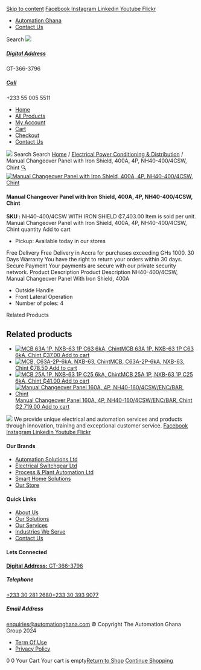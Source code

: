 [Skip to content](https://store.automationghana.com/product/manual-changeover-nh40-400-4csw-with-iron-shield-chint/#content)
[ Facebook ](https://www.facebook.com/automationgh/) [ Instagram ](https://www.instagram.com/automationgh/) [ Linkedin ](https://www.linkedin.com/company/the-automation-ghana-limited/) [ Youtube ](https://www.youtube.com/channel/UCurrRDUSm5oIW39VXjn1u0w) [ Flickr ](https://www.flickr.com/photos/181794037@N07/)
  * [ Automation Ghana ](https://automationghana.com)
  * [ Contact Us ](https://store.automationghana.com/contact/)


Search
[ ![](https://store.automationghana.com/wp-content/uploads/2024/04/Website-TAGG-Logo-BLUE.png) ](https://store.automationghana.com/)
[ ](https://maps.app.goo.gl/m4xeaagWCNbLk4jM6)
#####  [ Digital Address ](https://maps.app.goo.gl/m4xeaagWCNbLk4jM6)
GT-366-3796 
[ ](tel:+233550055511)
#####  [ Call ](tel:+233550055511)
+233 55 005 5511 
  * [Home](https://store.automationghana.com/)
  * [All Products](https://store.automationghana.com/shop/)
  * [My Account](https://store.automationghana.com/my-account/)
  * [Cart](https://store.automationghana.com/cart/)
  * [Checkout](https://store.automationghana.com/checkout/)
  * [Contact Us](https://store.automationghana.com/contact/)


[![](https://store.automationghana.com/wp-content/uploads/2024/04/AutomationGhana_logo_white.png)](https://store.automationghana.com)
Search
Search
[Home](https://store.automationghana.com) / [Electrical Power Conditioning & Distribution](https://store.automationghana.com/product-category/electrical-power-distribution/) / Manual Changeover Panel with Iron Shield, 400A, 4P, NH40-400/4CSW, Chint
[🔍](https://store.automationghana.com/product/manual-changeover-nh40-400-4csw-with-iron-shield-chint/)
[![Manual Changeover Panel with Iron Shield, 400A, 4P, NH40-400/4CSW, Chint](https://store.automationghana.com/wp-content/uploads/2019/12/AUTOMATIC-TRANSFER-SWITCH-1.jpg)](https://store.automationghana.com/wp-content/uploads/2019/12/AUTOMATIC-TRANSFER-SWITCH-1.jpg)
####  Manual Changeover Panel with Iron Shield, 400A, 4P, NH40-400/4CSW, Chint 
**SKU :** NH40-400/4CSW WITH IRON SHIELD 
₵7,403.00
Item is sold per unit.
Manual Changeover Panel with Iron Shield, 400A, 4P, NH40-400/4CSW, Chint quantity
Add to cart
  * Pickup: Available today in our stores


Free Delivery 
Free Delivery in Accra for purchases exceeding GHs 1000. 
30 Days Warranty 
You have the right to return your orders within 30 days. 
Secure Payment 
Your payments are secure with our private security network. 
Product Description
Product Description
NH40-400/4CSW, Manual Changeover Panel With Iron Shield, 400A 
  * Outside Handle
  * Front Lateral Operation
  * Number of poles: 4


Related Products 
## Related products
  * [![MCB 63A 1P, NXB-63 1P C63 6kA, Chint](https://store.automationghana.com/wp-content/uploads/2020/04/NXB-63-C63-1P-300x300.jpg)MCB 63A 1P, NXB-63 1P C63 6kA, Chint ₵37.00 ](https://store.automationghana.com/product/mcb-nxb-63-1p-c63-6ka-chint/)
[Add to cart](https://store.automationghana.com/product/manual-changeover-nh40-400-4csw-with-iron-shield-chint/?add-to-cart=1782)
  * [![MCB, C63A-2P-6kA, NXB-63, Chint](https://store.automationghana.com/wp-content/uploads/2020/04/NXB-63-C63-2P-300x300.jpg)MCB, C63A-2P-6kA, NXB-63, Chint ₵78.50 ](https://store.automationghana.com/product/mcb-nxb-63-2p-c63-6ka-chint/)
[Add to cart](https://store.automationghana.com/product/manual-changeover-nh40-400-4csw-with-iron-shield-chint/?add-to-cart=1783)
  * [![MCB 25A 1P, NXB-63 1P C25 6kA, Chint](https://store.automationghana.com/wp-content/uploads/2020/04/NXB-63-C25-1P-300x300.jpg)MCB 25A 1P, NXB-63 1P C25 6kA, Chint ₵41.00 ](https://store.automationghana.com/product/mcb-nxb-63-1p-c25-6ka-chint/)
[Add to cart](https://store.automationghana.com/product/manual-changeover-nh40-400-4csw-with-iron-shield-chint/?add-to-cart=1779)
  * [![Manual Changeover Panel 160A, 4P, NH40-160/4CSW/ENC/BAR, Chint](https://store.automationghana.com/wp-content/uploads/2019/12/AUTOMATIC-TRANSFER-SWITCH-1-300x300.jpg)Manual Changeover Panel 160A, 4P, NH40-160/4CSW/ENC/BAR, Chint ₵2,719.00 ](https://store.automationghana.com/product/manual-changeover-panel-nh40-160-4csw-enc-bar-chint/)
[Add to cart](https://store.automationghana.com/product/manual-changeover-nh40-400-4csw-with-iron-shield-chint/?add-to-cart=1756)


![](https://store.automationghana.com/wp-content/uploads/2024/04/AutomationGhana_logo_white.png)
We provide unique electrical and automation services and products through innovation, training and exceptional customer service.
[ Facebook ](https://www.facebook.com/automationgh/) [ Instagram ](https://www.instagram.com/automationgh/) [ Linkedin ](https://www.linkedin.com/company/the-automation-ghana-limited/) [ Youtube ](https://www.youtube.com/channel/UCurrRDUSm5oIW39VXjn1u0w) [ Flickr ](https://www.flickr.com/photos/181794037@N07/)
#### Our Brands
  * [ Automation Solutions Ltd ](https://store.automationghana.com/product/manual-changeover-nh40-400-4csw-with-iron-shield-chint/)
  * [ Electrical Switchgear Ltd ](https://store.automationghana.com/product/manual-changeover-nh40-400-4csw-with-iron-shield-chint/)
  * [ Process & Plant Automation Ltd ](https://store.automationghana.com/product/manual-changeover-nh40-400-4csw-with-iron-shield-chint/)
  * [ Smart Home Solutions ](https://store.automationghana.com/product/manual-changeover-nh40-400-4csw-with-iron-shield-chint/)
  * [ Our Store ](https://store.automationghana.com/product/manual-changeover-nh40-400-4csw-with-iron-shield-chint/)


#### Quick Links
  * [ About Us ](https://store.automationghana.com/product/manual-changeover-nh40-400-4csw-with-iron-shield-chint/)
  * [ Our Solutions ](https://store.automationghana.com/product/manual-changeover-nh40-400-4csw-with-iron-shield-chint/)
  * [ Our Services ](https://store.automationghana.com/product/manual-changeover-nh40-400-4csw-with-iron-shield-chint/)
  * [ Industries We Serve ](https://store.automationghana.com/product/manual-changeover-nh40-400-4csw-with-iron-shield-chint/)
  * [ Contact Us ](https://store.automationghana.com/product/manual-changeover-nh40-400-4csw-with-iron-shield-chint/)


#### Lets Connected
[**Digital Address:** GT-366-3796](https://maps.app.goo.gl/m4xeaagWCNbLk4jM6)
#####  Telephone 
[ +233 30 281 2680](tel:+233302812680)[+233 30 393 9077](https://store.automationghana.com/product/manual-changeover-nh40-400-4csw-with-iron-shield-chint/+233303939077)
#####  Email Address 
enquiries@automationghana.com 
© Copyright The Automation Ghana Group 2024
  * [ Term Of Use ](https://store.automationghana.com/product/manual-changeover-nh40-400-4csw-with-iron-shield-chint/)
  * [ Privacy Policy ](https://store.automationghana.com/product/manual-changeover-nh40-400-4csw-with-iron-shield-chint/)


0
0
Your Cart
Your cart is empty[Return to Shop](https://store.automationghana.com/shop/)
[Continue Shopping](https://store.automationghana.com/product/manual-changeover-nh40-400-4csw-with-iron-shield-chint/)
